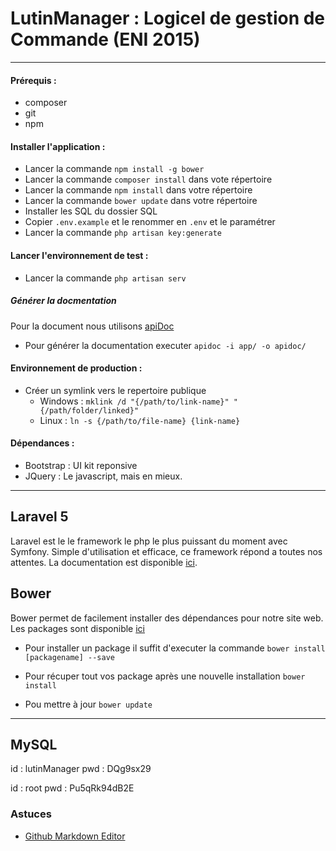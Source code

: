 # LutinManager : Logicel de gestion de Commande (ENI 2015)
---

#### Prérequis :

+ composer
+ git
+ npm

#### Installer l'application :

+ Lancer la commande `npm install -g bower`
+ Lancer la commande `composer install` dans vote répertoire
+ Lancer la commande `npm install` dans votre répertoire
+ Lancer la commande `bower update` dans votre répertoire
+ Installer les SQL du dossier SQL
+ Copier `.env.example` et le renommer en `.env` et le paramétrer
+ Lancer la commande `php artisan key:generate`

#### Lancer l'environnement de test :

+ Lancer la commande `php artisan serv`

##### Générer la docmentation

Pour la document nous utilisons [apiDoc](https://github.com/apidoc/apidoc)

+ Pour générer la documentation executer `apidoc -i app/ -o apidoc/`

#### Environnement de production :

+ Créer un symlink vers le repertoire publique
	+ Windows : `mklink /d "{/path/to/link-name}" "{/path/folder/linked}"`
	+ Linux : `ln -s {/path/to/file-name} {link-name}`

#### Dépendances :

+ Bootstrap : UI kit reponsive 
+ JQuery : Le javascript, mais en mieux.

----

## Laravel 5

Laravel est le le framework le php le plus puissant du moment avec Symfony.
Simple d'utilisation et efficace, ce framework répond a toutes nos attentes.
La documentation est disponible [ici](http://laravel.com/docs/5.1).

## Bower

Bower permet de facilement installer des dépendances pour notre site web.
Les packages sont disponible [ici](http://bower.io/search/)

+ Pour installer un package il suffit d'executer la commande `bower install [packagename] --save`

+ Pour récuper tout vos package après une nouvelle installation `bower install`
+ Pou mettre à jour `bower update`

----

## MySQL

id  : lutinManager
pwd : DQg9sx29

id  : root
pwd : Pu5qRk94dB2E



### Astuces

+ [Github Markdown Editor](https://jbt.github.io/markdown-editor/)